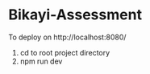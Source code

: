 # Bikayi-Assessment

To deploy on http://localhost:8080/
1. cd to root project directory
2. npm run dev
